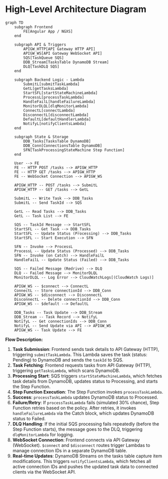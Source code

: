# High-Level Architecture Diagram

```mermaid
graph TD
    subgraph Frontend
        FE[Angular App / NGXS]
    end

    subgraph API & Triggers
        APIGW_HTTP[API Gateway HTTP API]
        APIGW_WS[API Gateway WebSocket API]
        SQS[TaskQueue SQS]
        DDB_Stream[TasksTable DynamoDB Stream]
        DLQ[TaskDLQ SQS]
    end

    subgraph Backend Logic - Lambda
        SubmitL[submitTaskLambda]
        GetL[getTasksLambda]
        StartSFL[startStateMachineLambda]
        ProcessL[processTaskLambda]
        HandleFailL[handleFailureLambda]
        MonitorDLQL[dlqMonitorLambda]
        ConnectL[connectLambda]
        DisconnectL[disconnectLambda]
        DefaultL[defaultHandlerLambda]
        NotifyL[notifyClientsLambda]
    end

    subgraph State & Storage
        DDB_Tasks[TasksTable DynamoDB]
        DDB_Conn[ConnectionsTable DynamoDB]
        SFN[TaskProcessingStateMachine Step Function]
    end

    User --> FE
    FE -- HTTP POST /tasks --> APIGW_HTTP
    FE -- HTTP GET /tasks --> APIGW_HTTP
    FE -- WebSocket Connection --> APIGW_WS

    APIGW_HTTP -- POST /tasks --> SubmitL
    APIGW_HTTP -- GET /tasks --> GetL

    SubmitL -- Write Task --> DDB_Tasks
    SubmitL -- Send TaskId --> SQS

    GetL -- Read Tasks --> DDB_Tasks
    GetL -- Task List --> FE

    SQS -- TaskId Message --> StartSFL
    StartSFL -- Get Task --> DDB_Tasks
    StartSFL -- Update Status (Processing) --> DDB_Tasks
    StartSFL -- Start Execution --> SFN

    SFN -- Invoke --> ProcessL
    ProcessL -- Update Status (Processed) --> DDB_Tasks
    SFN -- Invoke (on Catch) --> HandleFailL
    HandleFailL -- Update Status (Failed) --> DDB_Tasks

    SQS -- Failed Message (Redrive) --> DLQ
    DLQ -- Failed Message --> MonitorDLQL
    MonitorDLQL -- Log Error --> CloudWatchLogs[(CloudWatch Logs)]

    APIGW_WS -- $connect --> ConnectL
    ConnectL -- Store connectionId --> DDB_Conn
    APIGW_WS -- $disconnect --> DisconnectL
    DisconnectL -- Delete connectionId --> DDB_Conn
    APIGW_WS -- $default --> DefaultL

    DDB_Tasks -- Task Update --> DDB_Stream
    DDB_Stream -- Task Record --> NotifyL
    NotifyL -- Get connectionIds --> DDB_Conn
    NotifyL -- Send Update via API --> APIGW_WS
    APIGW_WS -- Task Update --> FE

```

**Flow Description:**

1.  **Task Submission**: Frontend sends task details to API Gateway (HTTP), triggering `submitTaskLambda`. This Lambda saves the task (status: Pending) to DynamoDB and sends the `taskId` to SQS.
2.  **Task Fetching**: Frontend requests tasks from API Gateway (HTTP), triggering `getTasksLambda`, which scans DynamoDB.
3.  **Processing Start**: SQS triggers `startStateMachineLambda`, which fetches task details from DynamoDB, updates status to Processing, and starts the Step Function.
4.  **Step Function Execution**: The Step Function invokes `processTaskLambda`. 
5.  **Success**: `processTaskLambda` updates DynamoDB status to Processed.
6.  **Failure/Retry**: If `processTaskLambda` fails (simulated 30% chance), Step Function retries based on the policy. After retries, it invokes `handleFailureLambda` via the Catch block, which updates DynamoDB status to Failed.
7.  **DLQ Handling**: If the initial SQS processing fails repeatedly (before the Step Function starts), the message goes to the DLQ, triggering `dlqMonitorLambda` for logging.
8.  **WebSocket Connection**: Frontend connects via API Gateway (WebSocket). `$connect` and `$disconnect` routes trigger Lambdas to manage connection IDs in a separate DynamoDB table.
9.  **Real-time Updates**: DynamoDB Streams on the tasks table capture item modifications. This triggers `notifyClientsLambda`, which fetches all active connection IDs and pushes the updated task data to connected clients via the WebSocket API. 